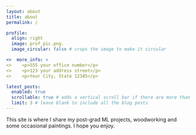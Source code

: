 ```yaml
---
layout: about
title: about
permalink: /

profile:
  align: right
  image: prof_pic.png.
  image_circular: false # crops the image to make it circular

<>  more_info: >
<>    <p>555 your office number</p>
<>    <p>123 your address street</p>
<>    <p>Your City, State 12345</p>

latest_posts:
  enabled: true
  scrollable: true # adds a vertical scroll bar if there are more than 3 new posts items
  limit: 3 # leave blank to include all the blog posts
---
```

This site is where I share my post-grad ML projects, woodworking and some
occasional paintings. I hope you enjoy.
